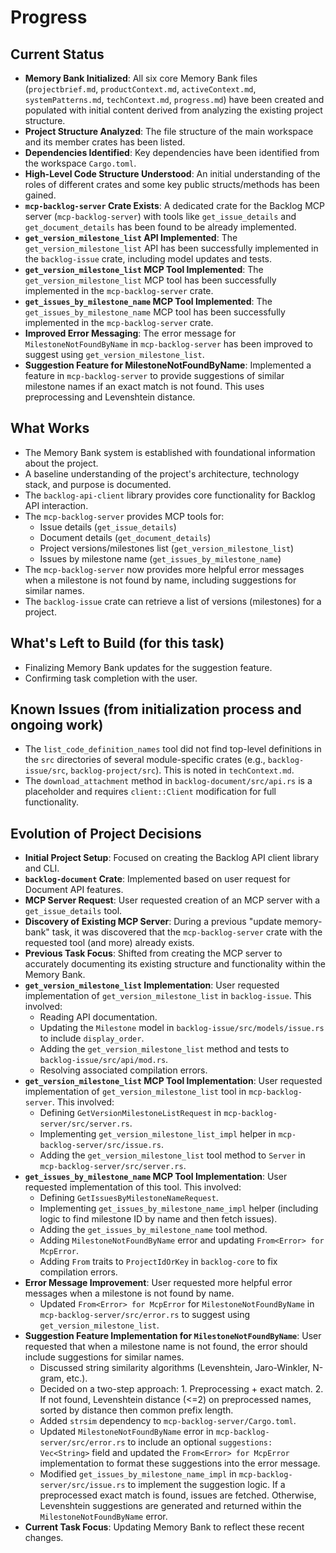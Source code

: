 # Progress

## Current Status
-   **Memory Bank Initialized**: All six core Memory Bank files (`projectbrief.md`, `productContext.md`, `activeContext.md`, `systemPatterns.md`, `techContext.md`, `progress.md`) have been created and populated with initial content derived from analyzing the existing project structure.
-   **Project Structure Analyzed**: The file structure of the main workspace and its member crates has been listed.
-   **Dependencies Identified**: Key dependencies have been identified from the workspace `Cargo.toml`.
-   **High-Level Code Structure Understood**: An initial understanding of the roles of different crates and some key public structs/methods has been gained.
-   **`mcp-backlog-server` Crate Exists**: A dedicated crate for the Backlog MCP server (`mcp-backlog-server`) with tools like `get_issue_details` and `get_document_details` has been found to be already implemented.
-   **`get_version_milestone_list` API Implemented**: The `get_version_milestone_list` API has been successfully implemented in the `backlog-issue` crate, including model updates and tests.
-   **`get_version_milestone_list` MCP Tool Implemented**: The `get_version_milestone_list` MCP tool has been successfully implemented in the `mcp-backlog-server` crate.
-   **`get_issues_by_milestone_name` MCP Tool Implemented**: The `get_issues_by_milestone_name` MCP tool has been successfully implemented in the `mcp-backlog-server` crate.
-   **Improved Error Messaging**: The error message for `MilestoneNotFoundByName` in `mcp-backlog-server` has been improved to suggest using `get_version_milestone_list`.
-   **Suggestion Feature for MilestoneNotFoundByName**: Implemented a feature in `mcp-backlog-server` to provide suggestions of similar milestone names if an exact match is not found. This uses preprocessing and Levenshtein distance.

## What Works
-   The Memory Bank system is established with foundational information about the project.
-   A baseline understanding of the project's architecture, technology stack, and purpose is documented.
-   The `backlog-api-client` library provides core functionality for Backlog API interaction.
-   The `mcp-backlog-server` provides MCP tools for:
    - Issue details (`get_issue_details`)
    - Document details (`get_document_details`)
    - Project versions/milestones list (`get_version_milestone_list`)
    - Issues by milestone name (`get_issues_by_milestone_name`)
-   The `mcp-backlog-server` now provides more helpful error messages when a milestone is not found by name, including suggestions for similar names.
-   The `backlog-issue` crate can retrieve a list of versions (milestones) for a project.

## What's Left to Build (for this task)
-   Finalizing Memory Bank updates for the suggestion feature.
-   Confirming task completion with the user.

## Known Issues (from initialization process and ongoing work)
-   The `list_code_definition_names` tool did not find top-level definitions in the `src` directories of several module-specific crates (e.g., `backlog-issue/src`, `backlog-project/src`). This is noted in `techContext.md`.
-   The `download_attachment` method in `backlog-document/src/api.rs` is a placeholder and requires `client::Client` modification for full functionality.

## Evolution of Project Decisions
-   **Initial Project Setup**: Focused on creating the Backlog API client library and CLI.
-   **`backlog-document` Crate**: Implemented based on user request for Document API features.
-   **MCP Server Request**: User requested creation of an MCP server with a `get_issue_details` tool.
-   **Discovery of Existing MCP Server**: During a previous "update memory-bank" task, it was discovered that the `mcp-backlog-server` crate with the requested tool (and more) already exists.
-   **Previous Task Focus**: Shifted from creating the MCP server to accurately documenting its existing structure and functionality within the Memory Bank.
-   **`get_version_milestone_list` Implementation**: User requested implementation of `get_version_milestone_list` in `backlog-issue`. This involved:
    -   Reading API documentation.
    -   Updating the `Milestone` model in `backlog-issue/src/models/issue.rs` to include `display_order`.
    -   Adding the `get_version_milestone_list` method and tests to `backlog-issue/src/api/mod.rs`.
    -   Resolving associated compilation errors.
-   **`get_version_milestone_list` MCP Tool Implementation**: User requested implementation of `get_version_milestone_list` tool in `mcp-backlog-server`. This involved:
    -   Defining `GetVersionMilestoneListRequest` in `mcp-backlog-server/src/server.rs`.
    -   Implementing `get_version_milestone_list_impl` helper in `mcp-backlog-server/src/issue.rs`.
    -   Adding the `get_version_milestone_list` tool method to `Server` in `mcp-backlog-server/src/server.rs`.
-   **`get_issues_by_milestone_name` MCP Tool Implementation**: User requested implementation of this tool. This involved:
    -   Defining `GetIssuesByMilestoneNameRequest`.
    -   Implementing `get_issues_by_milestone_name_impl` helper (including logic to find milestone ID by name and then fetch issues).
    -   Adding the `get_issues_by_milestone_name` tool method.
    -   Adding `MilestoneNotFoundByName` error and updating `From<Error> for McpError`.
    -   Adding `From` traits to `ProjectIdOrKey` in `backlog-core` to fix compilation errors.
-   **Error Message Improvement**: User requested more helpful error messages when a milestone is not found by name.
    -   Updated `From<Error> for McpError` for `MilestoneNotFoundByName` in `mcp-backlog-server/src/error.rs` to suggest using `get_version_milestone_list`.
-   **Suggestion Feature Implementation for `MilestoneNotFoundByName`**: User requested that when a milestone name is not found, the error should include suggestions for similar names.
    -   Discussed string similarity algorithms (Levenshtein, Jaro-Winkler, N-gram, etc.).
    -   Decided on a two-step approach: 1. Preprocessing + exact match. 2. If not found, Levenshtein distance (<=2) on preprocessed names, sorted by distance then common prefix length.
    -   Added `strsim` dependency to `mcp-backlog-server/Cargo.toml`.
    -   Updated `MilestoneNotFoundByName` error in `mcp-backlog-server/src/error.rs` to include an optional `suggestions: Vec<String>` field and updated the `From<Error> for McpError` implementation to format these suggestions into the error message.
    -   Modified `get_issues_by_milestone_name_impl` in `mcp-backlog-server/src/issue.rs` to implement the suggestion logic. If a preprocessed exact match is found, issues are fetched. Otherwise, Levenshtein suggestions are generated and returned within the `MilestoneNotFoundByName` error.
-   **Current Task Focus**: Updating Memory Bank to reflect these recent changes.
